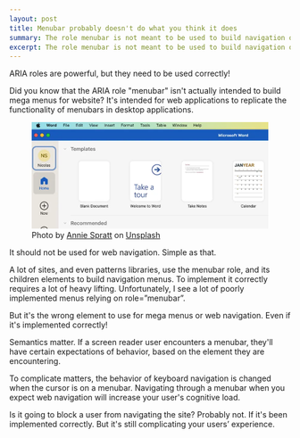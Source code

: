 ```yaml
---
layout: post
title: Menubar probably doesn't do what you think it does
summary: The role menubar is not meant to be used to build navigation on the web. It should be used if you need to copy how menubars work on desktop applications.
excerpt: The role menubar is not meant to be used to build navigation on the web. It should be used if you need to copy how menubars work on desktop applications.
---
```


ARIA roles are powerful, but they need to be used correctly!

Did you know that the ARIA role "menubar" isn't actually intended to build mega menus for website? It's intended for web applications to replicate the functionality of menubars in desktop applications.

<figure>
    <img src="/img/menubar.jpg" alt="Screenshot of Microsoft Word interface on MacOS, showing the menubar. A list of menu items at the top of the MS Word application window, including such items as: Word, File, Edit, View, etc.">
    <figcaption class="image-caption"><span>Photo by </span><a href="https://unsplash.com/@anniespratt" rel="">Annie Spratt</a><span> on </span><a href="https://unsplash.com" rel="">Unsplash</a></figcaption>
    </figure>

It should not be used for web navigation. Simple as that.

A lot of sites, and even patterns libraries, use the menubar role, and its children elements to build navigation menus. To implement it correctly requires a lot of heavy lifting. Unfortunately, I see a lot of poorly implemented menus relying on role=”menubar”.

<div class="inline-quote" aria-hidden>But it's the wrong element to use for mega menus or web navigation. Even if it's implemented correctly!</div>

Semantics matter. If a screen reader user encounters a menubar, they'll have certain expectations of behavior, based on the element they are encountering.

To complicate matters, the behavior of keyboard navigation is changed when the cursor is on a menubar. Navigating through a menubar when you expect web navigation will increase your user's cognitive load.

Is it going to block a user from navigating the site? Probably not. If it's been implemented correctly. But it's still complicating your users’ experience. 